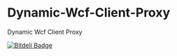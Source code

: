Dynamic-Wcf-Client-Proxy
========================

Dynamic Wcf Client Proxy


[![Bitdeli Badge](https://d2weczhvl823v0.cloudfront.net/QuickOrBeDead/dynamic-wcf-client-proxy/trend.png)](https://bitdeli.com/free "Bitdeli Badge")

